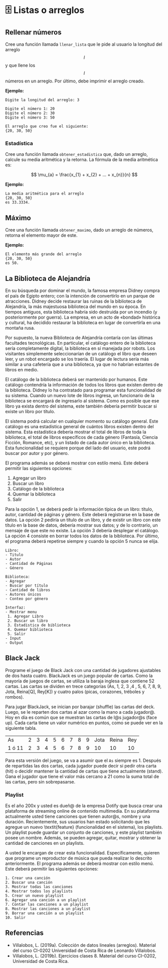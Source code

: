 # 🗄️ Listas o arreglos

## Rellenar números

Cree una función llamada `llenar_lista` que le pide al usuario la longitud del arreglo $$l$$ y que llene los $$l$$ números en un arreglo. Por último, debe imprimir el arreglo creado.

**Ejemplo:**

```{bash}
Digite la longitud del arreglo: 3
 
Digite el número 1: 20
Digite el número 2: 30
Digite el número 3: 50
 
El arreglo que creo fue el siguiente:
{20, 30, 50}
```

### Estadística

Cree una función llamada `obtener_estadistica` que, dado un arreglo, calcule su media aritmética y la retorna. La fórmula de la media aritmética es:

$$
    \mu_{a} = \frac{x_{1} + x_{2} + ... + x_{n}}{n}
$$

**Ejemplo:**

```{bash}
La media aritmética para el arreglo
{20, 30, 50}
es 33.3334.
```

## Máximo

Cree una función llamada `obtener_maximo`, dado un arreglo de números, retorna el elemento mayor de este.

**Ejemplo:**

```{bash}
El elemento más grande del arreglo
{20, 30, 50}
es 50.
```

## La Biblioteca de Alejandría

En su búsqueda por dominar el mundo, la famosa empresa Didney compra el país de Egipto entero; con la intención de convertirlo en un parque de atracciones. Didney decide restaurar las ruinas de la biblioteca de Alejandría, la más majestuosa biblioteca del mundo en su época. En tiempos antiguos, esta biblioteca habría sido destruida por un incendio (y posteriormente por guerra). La empresa, en un acto de «bondad» histórica y cultural, ha decidido restaurar la biblioteca en lugar de convertirla en una montaña rusa.

Por supuesto, la nueva Biblioteca de Alejandría contaría con las últimas facultades tecnológicas. En particular, el catálogo entero de la biblioteca sería completamente digital, la biblioteca en sí manejada por robots. Los visitantes simplemente seleccionarían de un catálogo el libro que deseen leer, y un robot encargado se los traería. El lugar de lectura sería más similar a una cafetería que a una biblioteca, ya que no habrían estantes de libros en medio.

El catálogo de la biblioteca deberá ser mantenido por humanos. Este catálogo contendría la información de todos los libros que existen dentro de la biblioteca. Didney lo ha contratado para programar esta funcionalidad de su sistema. Cuando un nuevo lote de libros ingresa, un funcionario de la biblioteca se encargará de ingresarlo al sistema. Como es posible que ese libro ya exista dentro del sistema, este también debería permitir buscar si existe un libro por título.

El sistema podrá calcular en cualquier momento su catálogo general. Este catálogo es una estadística general de cuántos libros existen dentro del sistema. Esta estadística debería mostrar el total de libros de toda la biblioteca, el total de libros específicos de cada género (Fantasía, Ciencia Ficción, Romance, etc), y un listado de cada autor único en la biblioteca. Esta funcionalidad se requiere porque del lado del usuario, este podrá buscar por autor y por género.

El programa además se deberá mostrar con estilo menú. Este deberá permitir las siguientes opciones:

1. Agregar un libro
2. Buscar un libro
3. Catálogo de la biblioteca
4. Quemar la biblioteca
5. Salir

Para la opción 1, se deberá pedir la información típica de un libro: título, autor, cantidad de páginas y género. Este deberá registrarse en la base de datos. La opción 2 pediría un título de un libro, y de existir un libro con este título en la base de datos, debería mostrar sus datos; y de lo contrario, un mensaje de que este no existe. La opción 3 debería desplegar el catálogo. La opción 4 consiste en borrar todos los datos de la biblioteca. Por último, el programa deberá repetirse siempre y cuando la opción 5 nunca se elija.

```{bash}
Libro:
- Titulo
- Autor
- Cantidad de Páginas
- Género

Biblioteca:
- Agregar
- Buscar por título
- Cantidad de libros
- Autores únicos
- Conteo por género

Interfaz:
- Mostrar menu
 1. Agregar Libro
 2. Buscar un libro
 3. Estadistica de biblioteca
 4. Quemar biblioteca
 5. Salir
- Input
- Output
```

## Black Jack

Programe el juego de Black Jack con una cantidad de jugadores ajustables de dos hasta cuatro.
BlackJack es un juego popular de cartas. Como la mayoría de juegos de cartas, se utiliza la baraja inglesa que contiene 52 cartas. Las cartas se dividen en trece categorías (As, 1, 2, 3 ,4 , 5, 6, 7, 8, 9, Jota, Reina\[Q\], Rey\[K\]) y cuatro palos (picas, corazones, tréboles y rombos).

Para jugar BlackJack, se inician por barajar (shuffle) las cartas del deck. Luego, se le reparten dos cartas al azar como la mano a cada jugador@. Hoy en día es común que se muestran las cartas de l@s jugador@s (face up). Cada carta tiene un valor numérico en puntos, como se puede ver en la siguiente tabla.

|  |  |  |  |  |  |  |  |  |  |  |  |
| - | - | - | - | - | - | - | - | - | - | - | - |
| As | 2 | 3 | 4 | 5 | 6 | 7 | 8 | 9 | Jota | Reina | Rey |
1 ó 11 | 2 | 3 | 4 | 5 | 6 | 7 | 8 | 9 | 10 | 10 | 10|

Para esta versión del juego, se va a asumir que el `As` siempre es 1. Después de repartidas las dos cartas, cada jugador puede decir si pedir otra carta (hit) o decidir mantener la cantidad de cartas que tiene actualmente (stand). Gana el jugador que tiene el valor más cercano a 21 como la suma total de las cartas, pero sin sobrepasarse.

### Playlist

Es el año 200x y usted es dueñ@ de la empresa Dotify que busca crear una plataforma de streaming online de contenido multimedia. En su plataforma actualmente usted tiene canciones que tienen autor@s, nombre y una duración. Recientemente, sus usuarios han estado solicitando que les agregue un nuevo \textit{feature} (funcionalidad en el sistema), los playlists.  Un playlist puede guardar un conjunto de canciones, y este playlist también posee un nombre. Además, se pueden agregar, quitar, mostrar y obtener la cantidad de canciones en un playlists.

A usted le encargan de crear esta funcionalidad. Específicamente, quieren que programe un reproductor de música que pueda realizar lo descrito anteriormente. El programa además se deberá mostrar con estilo menú. Este deberá permitir las siguientes opciones:
 
```{bash}
1. Crear una canción
2. Buscar una canción
3. Mostrar todas las canciones
4. Mostrar todos los playlists
5. Crear un nuevo playlist
6. Agregar una canción a un playlist
7. Contar las canciones a un playlist
8. Mostrar las canciones a un playlist
9. Borrar una canción a un playlist
10. Salir
```

## Referencias

- Villalobos, L. (2019a). Colección de datos lineales (arreglos). Material del curso CI-0202 Universidad de
Costa Rica de Leonardo Villalobos.
- Villalobos, L. (2019b). Ejercicios clases 8. Material del curso CI-0202, Universidad de Costa Rica.
